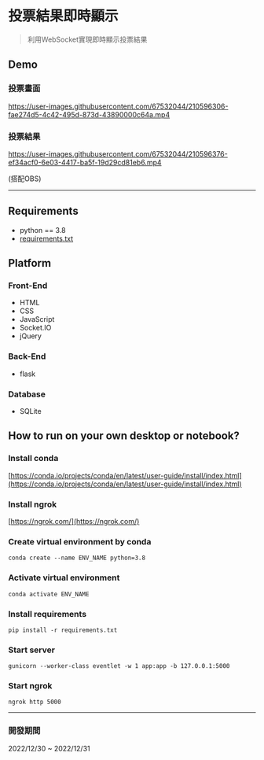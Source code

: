 # 投票結果即時顯示
> 利用WebSocket實現即時顯示投票結果
## Demo
### 投票畫面
https://user-images.githubusercontent.com/67532044/210596306-fae274d5-4c42-495d-873d-43890000c64a.mp4

### 投票結果
https://user-images.githubusercontent.com/67532044/210596376-ef34acf0-6e03-4417-ba5f-19d29cd81eb6.mp4    

(搭配OBS)

***

## Requirements
- python == 3.8
- [requirements.txt](https://github.com/JT-427/real-time-voting/blob/master/requirements.txt)

## Platform 
### Front-End
- HTML
- CSS
- JavaScript
- Socket.IO
- jQuery
### Back-End
- flask
### Database
- SQLite

## How to run on your own desktop or notebook?
### Install conda
 [https://conda.io/projects/conda/en/latest/user-guide/install/index.html](https://conda.io/projects/conda/en/latest/user-guide/install/index.html)
### Install ngrok
 [https://ngrok.com/](https://ngrok.com/)
### Create virtual environment by conda
```
conda create --name ENV_NAME python=3.8
```
### Activate virtual environment
```
conda activate ENV_NAME
```
### Install requirements
```
pip install -r requirements.txt
```
### Start server
```
gunicorn --worker-class eventlet -w 1 app:app -b 127.0.0.1:5000
```
### Start ngrok
```
ngrok http 5000
```

***

### 開發期間
2022/12/30 ~ 2022/12/31
